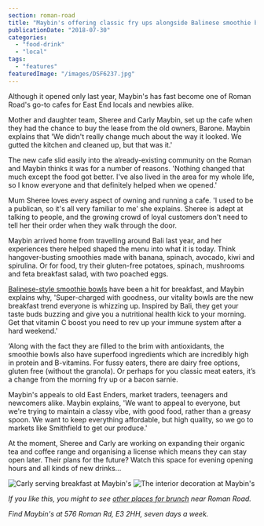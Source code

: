 ```yaml
---
section: roman-road
title: "Maybin's offering classic fry ups alongside Balinese smoothie bowls"
publicationDate: "2018-07-30"
categories: 
  - "food-drink"
  - "local"
tags: 
  - "features"
featuredImage: "/images/DSF6237.jpg"
---
```


Although it opened only last year, Maybin's has fast become one of Roman Road's go-to cafes for East End locals and newbies alike. 

Mother and daughter team, Sheree and Carly Maybin, set up the cafe when they had the chance to buy the lease from the old owners, Barone. Maybin explains that 'We didn't really change much about the way it looked. We gutted the kitchen and cleaned up, but that was it.'

The new cafe slid easily into the already-existing community on the Roman and Maybin thinks it was for a number of reasons. 'Nothing changed that much except the food got better. I've also lived in the area for my whole life, so I know everyone and that definitely helped when we opened.'

Mum Sheree loves every aspect of owning and running a cafe. 'I used to be a publican, so it's all very familiar to me' she explains. Sheree is adept at talking to people, and the growing crowd of loyal customers don't need to tell her their order when they walk through the door.

Maybin arrived home from travelling around Bali last year, and her experiences there helped shaped the menu into what it is today. Think hangover-busting smoothies made with banana, spinach, avocado, kiwi and spirulina. Or for food, try their gluten-free potatoes, spinach, mushrooms and feta breakfast salad, with two poached eggs.

[Balinese-style smoothie bowls](https://romanroadlondon.com/maybins-balinese-smoothie-bowls-recipe/) have been a hit for breakfast, and Maybin explains why, 'Super-charged with goodness, our vitality bowls are the new breakfast trend everyone is whizzing up. Inspired by Bali, they get your taste buds buzzing and give you a nutritional health kick to your morning. Get that vitamin C boost you need to rev up your immune system after a hard weekend.'

‘Along with the fact they are filled to the brim with antioxidants, the smoothie bowls also have superfood ingredients which are incredibly high in protein and B-vitamins. For fussy eaters, there are dairy free options, gluten free (without the granola). Or perhaps for you classic meat eaters, it’s a change from the morning fry up or a bacon sarnie.

Maybin's appeals to old East Enders, market traders, teenagers and newcomers alike. Maybin explains, 'We want to appeal to everyone, but we're trying to maintain a classy vibe, with good food, rather than a greasy spoon. We want to keep everything affordable, but high quality, so we go to markets like Smithfield to get our produce.'

At the moment, Sheree and Carly are working on expanding their organic tea and coffee range and organising a license which means they can stay open later. Their plans for the future? Watch this space for evening opening hours and all kinds of new drinks...

![Carly serving breakfast at Maybin's](/images/DSF6241-1024x683.jpg) ![The interior decoration at Maybin's](/images/DSF6211-1024x683.jpg)

_If you like this, you might to see [other places for brunch](https://romanroadlondon.com/best-brunch-bow-mile-end-globe-town/) near Roman Road._ 

_Find Maybin's at 576 Roman Rd, E3 2HH, seven days a week._ 

